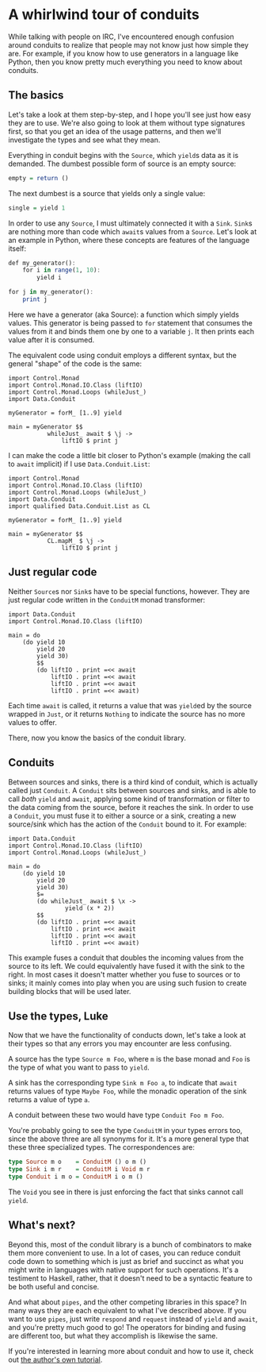 # A whirlwind tour of conduits

While talking with people on IRC, I've encountered enough confusion around
conduits to realize that people may not know just how simple they are.  For
example, if you know how to use generators in a language like Python, then you
know pretty much everything you need to know about conduits.

## The basics

Let's take a look at them step-by-step, and I hope you'll see just how easy
they are to use.  We're also going to look at them without type signatures
first, so that you get an idea of the usage patterns, and then we'll
investigate the types and see what they mean.

Everything in conduit begins with the `Source`, which `yield`s data as it is
demanded.  The dumbest possible form of source is an empty source:

``` haskell
empty = return ()
```

The next dumbest is a source that yields only a single value:

``` haskell
single = yield 1
```

In order to use any `Source`, I must ultimately connected it with a `Sink`.
`Sink`s are nothing more than code which `await`s values from a `Source`.
Let's look at an example in Python, where these concepts are features of the
language itself:

``` haskell
def my_generator():
    for i in range(1, 10):
        yield i

for j in my_generator():
    print j
```

Here we have a generator (aka Source): a function which simply yields values.
This generator is being passed to `for` statement that consumes the values
from it and binds them one by one to a variable `j`.  It then prints each
value after it is consumed.

The equivalent code using conduit employs a different syntax, but the general
"shape" of the code is the same:

``` active haskell
import Control.Monad
import Control.Monad.IO.Class (liftIO)
import Control.Monad.Loops (whileJust_)
import Data.Conduit

myGenerator = forM_ [1..9] yield

main = myGenerator $$
           whileJust_ await $ \j -> 
               liftIO $ print j
```

I can make the code a little bit closer to Python's example (making the call
to `await` implicit) if I use `Data.Conduit.List`:

``` active haskell
import Control.Monad
import Control.Monad.IO.Class (liftIO)
import Control.Monad.Loops (whileJust_)
import Data.Conduit
import qualified Data.Conduit.List as CL

myGenerator = forM_ [1..9] yield

main = myGenerator $$ 
           CL.mapM_ $ \j -> 
               liftIO $ print j
```

## Just regular code

Neither `Source`s nor `Sink`s have to be special functions, however.  They are
just regular code written in the `ConduitM` monad transformer:

``` active haskell
import Data.Conduit
import Control.Monad.IO.Class (liftIO)

main = do
    (do yield 10
        yield 20
        yield 30)
        $$
        (do liftIO . print =<< await
            liftIO . print =<< await
            liftIO . print =<< await
            liftIO . print =<< await)
```

Each time `await` is called, it returns a value that was `yield`ed by the
source wrapped in `Just`, or it returns `Nothing` to indicate the source has
no more values to offer.

There, now you know the basics of the conduit library.

## Conduits

Between sources and sinks, there is a third kind of conduit, which is actually
called just `Conduit`.  A `Conduit` sits between sources and sinks, and is
able to call *both* `yield` and `await`, applying some kind of transformation
or filter to the data coming from the source, before it reaches the sink.  In
order to use a `Conduit`, you must fuse it to either a source or a sink,
creating a new source/sink which has the action of the `Conduit` bound to it.
For example:

``` active haskell
import Data.Conduit
import Control.Monad.IO.Class (liftIO)
import Control.Monad.Loops (whileJust_)

main = do
    (do yield 10
        yield 20
        yield 30)
        $=
        (do whileJust_ await $ \x ->
                yield (x * 2))
        $$
        (do liftIO . print =<< await
            liftIO . print =<< await
            liftIO . print =<< await
            liftIO . print =<< await)
```

This example fuses a conduit that doubles the incoming values from the source
to its left.  We could equivalently have fused it with the sink to the right.
In most cases it doesn't matter whether you fuse to sources or to sinks; it
mainly comes into play when you are using such fusion to create building
blocks that will be used later.

## Use the types, Luke

Now that we have the functionality of conducts down, let's take a look at
their types so that any errors you may encounter are less confusing.

A source has the type `Source m Foo`, where `m` is the base monad and `Foo` is
the type of what you want to pass to `yield`.

A sink has the corresponding type `Sink m Foo a`, to indicate that `await`
returns values of type `Maybe Foo`, while the monadic operation of the sink
returns a value of type `a`.

A conduit between these two would have type `Conduit Foo m Foo`.

You're probably going to see the type `ConduitM` in your types errors too,
since the above three are all synonyms for it.  It's a more general type that
these three specialized types.  The correspondences are:

``` haskell
type Source m o    = ConduitM () o m ()
type Sink i m r    = ConduitM i Void m r
type Conduit i m o = ConduitM i o m ()
```

The `Void` you see in there is just enforcing the fact that sinks cannot call
`yield`.

## What's next?

Beyond this, most of the conduit library is a bunch of combinators to make
them more convenient to use.  In a lot of cases, you can reduce conduit code
down to something which is just as brief and succinct as what you might write
in languages with native support for such operations.  It's a testiment to
Haskell, rather, that it doesn't need to be a syntactic feature to be both
useful and concise.

And what about `pipes`, and the other competing libraries in this space?  In
many ways they are each equivalent to what I've described above.  If you want
to use `pipes`, just write `respond` and `request` instead of `yield` and
`await`, and you're pretty much good to go!  The operators for binding and
fusing are different too, but what they accomplish is likewise the same.

If you're interested in learning more about conduit and how to use it, check out
[the author's own tutorial](https://www.fpcomplete.com/school/advanced-haskell-1/conduit-overview).
